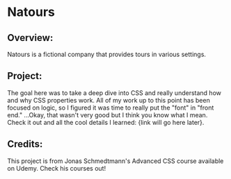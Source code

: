# Natours
## Overview:
Natours is a fictional company that provides tours in various settings.

## Project:
The goal here was to take a deep dive into CSS and really understand how and why CSS properties work. All of my work up to this point has been focused on logic, so I figured it was time to really put the "font" in "front end." ...Okay, that wasn't very good but I think you know what I mean. Check it out and all the cool details I learned: {link will go here later}.

## Credits:
This project is from Jonas Schmedtmann's Advanced CSS course available on Udemy. Check his courses out!